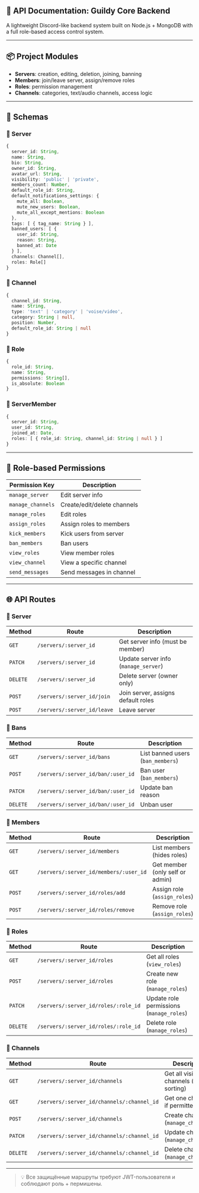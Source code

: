 ## 📘 API Documentation: Guildy Core Backend

A lightweight Discord-like backend system built on Node.js + MongoDB with a full role-based access control system.

---

## 📦 Project Modules
- **Servers**: creation, editing, deletion, joining, banning
- **Members**: join/leave server, assign/remove roles
- **Roles**: permission management
- **Channels**: categories, text/audio channels, access logic

---

## 📁 Schemas

### 🔹 Server
```ts
{
  server_id: String,
  name: String,
  bio: String,
  owner_id: String,
  avatar_url: String,
  visibility: 'public' | 'private',
  members_count: Number,
  default_role_id: String,
  default_notifications_settings: {
    mute_all: Boolean,
    mute_new_users: Boolean,
    mute_all_except_mentions: Boolean
  },
  tags: [ { tag_name: String } ],
  banned_users: [ {
    user_id: String,
    reason: String,
    banned_at: Date
  } ],
  channels: Channel[],
  roles: Role[]
}
```

### 🔹 Channel
```ts
{
  channel_id: String,
  name: String,
  type: 'text' | 'category' | 'voise/video',
  category: String | null,
  position: Number,
  default_role_id: String | null
}
```

### 🔹 Role
```ts
{
  role_id: String,
  name: String,
  permissions: String[],
  is_absolute: Boolean
}
```

### 🔹 ServerMember
```ts
{
  server_id: String,
  user_id: String,
  joined_at: Date,
  roles: [ { role_id: String, channel_id: String | null } ]
}
```

---

## 🔐 Role-based Permissions

| Permission Key         | Description                              |
|------------------------|------------------------------------------|
| `manage_server`        | Edit server info                         |
| `manage_channels`      | Create/edit/delete channels              |
| `manage_roles`         | Edit roles                               |
| `assign_roles`         | Assign roles to members                  |
| `kick_members`         | Kick users from server                   |
| `ban_members`          | Ban users                                |
| `view_roles`           | View member roles                        |
| `view_channel`         | View a specific channel                  |
| `send_messages`        | Send messages in channel                 |

---

## 🌐 API Routes

### 🔹 Server
| Method | Route | Description |
|--------|-------|-------------|
| `GET`  | `/servers/:server_id` | Get server info (must be member) |
| `PATCH`| `/servers/:server_id` | Update server info (`manage_server`) |
| `DELETE`| `/servers/:server_id` | Delete server (owner only) |
| `POST` | `/servers/:server_id/join` | Join server, assigns default roles |
| `POST` | `/servers/:server_id/leave` | Leave server |

### 🔹 Bans
| Method | Route | Description |
|--------|-------|-------------|
| `GET`  | `/servers/:server_id/bans` | List banned users (`ban_members`) |
| `POST` | `/servers/:server_id/ban/:user_id` | Ban user (`ban_members`) |
| `PATCH`| `/servers/:server_id/ban/:user_id` | Update ban reason |
| `DELETE`| `/servers/:server_id/ban/:user_id` | Unban user |

### 🔹 Members
| Method | Route | Description |
|--------|-------|-------------|
| `GET`  | `/servers/:server_id/members` | List members (hides roles) |
| `GET`  | `/servers/:server_id/members/:user_id` | Get member (only self or admin) |
| `POST` | `/servers/:server_id/roles/add` | Assign role (`assign_roles`) |
| `POST` | `/servers/:server_id/roles/remove` | Remove role (`assign_roles`) |

### 🔹 Roles
| Method | Route | Description |
|--------|-------|-------------|
| `GET`  | `/servers/:server_id/roles` | Get all roles (`view_roles`) |
| `POST` | `/servers/:server_id/roles` | Create new role (`manage_roles`) |
| `PATCH`| `/servers/:server_id/roles/:role_id` | Update role permissions (`manage_roles`) |
| `DELETE`| `/servers/:server_id/roles/:role_id` | Delete role (`manage_roles`) |

### 🔹 Channels
| Method | Route | Description |
|--------|-------|-------------|
| `GET`  | `/servers/:server_id/channels` | Get all visible channels (with sorting) |
| `GET`  | `/servers/:server_id/channels/:channel_id` | Get one channel if permitted |
| `POST` | `/servers/:server_id/channels` | Create channel (`manage_channels`) |
| `PATCH`| `/servers/:server_id/channels/:channel_id` | Update channel (`manage_channels`) |
| `DELETE`| `/servers/:server_id/channels/:channel_id` | Delete channel (`manage_channels`) |

---

> 💡 Все защищённые маршруты требуют JWT-пользователя и соблюдают роль + пермишены.

